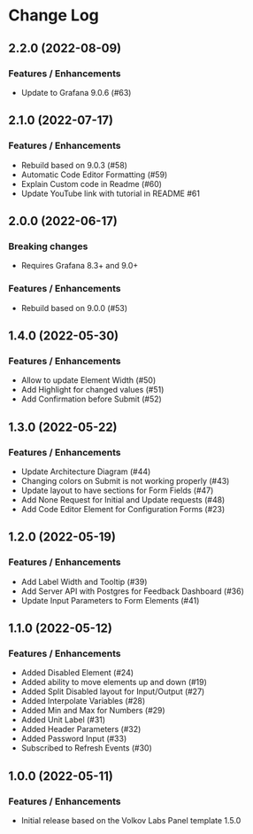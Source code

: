 # Change Log

## 2.2.0 (2022-08-09)

### Features / Enhancements

- Update to Grafana 9.0.6 (#63)

## 2.1.0 (2022-07-17)

### Features / Enhancements

- Rebuild based on 9.0.3 (#58)
- Automatic Code Editor Formatting (#59)
- Explain Custom code in Readme (#60)
- Update YouTube link with tutorial in README #61

## 2.0.0 (2022-06-17)

### Breaking changes

- Requires Grafana 8.3+ and 9.0+

### Features / Enhancements

- Rebuild based on 9.0.0 (#53)

## 1.4.0 (2022-05-30)

### Features / Enhancements

- Allow to update Element Width (#50)
- Add Highlight for changed values (#51)
- Add Confirmation before Submit (#52)

## 1.3.0 (2022-05-22)

### Features / Enhancements

- Update Architecture Diagram (#44)
- Changing colors on Submit is not working properly (#43)
- Update layout to have sections for Form Fields (#47)
- Add None Request for Initial and Update requests (#48)
- Add Code Editor Element for Configuration Forms (#23)

## 1.2.0 (2022-05-19)

### Features / Enhancements

- Add Label Width and Tooltip (#39)
- Add Server API with Postgres for Feedback Dashboard (#36)
- Update Input Parameters to Form Elements (#41)

## 1.1.0 (2022-05-12)

### Features / Enhancements

- Added Disabled Element (#24)
- Added ability to move elements up and down (#19)
- Added Split Disabled layout for Input/Output (#27)
- Added Interpolate Variables (#28)
- Added Min and Max for Numbers (#29)
- Added Unit Label (#31)
- Added Header Parameters (#32)
- Added Password Input (#33)
- Subscribed to Refresh Events (#30)

## 1.0.0 (2022-05-11)

### Features / Enhancements

- Initial release based on the Volkov Labs Panel template 1.5.0

